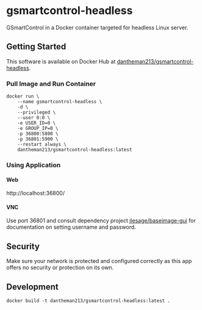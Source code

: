 # gsmartcontrol-headless

GSmartControl in a Docker container targeted for headless Linux server.

## Getting Started

This software is available on Docker Hub at [dantheman213/gsmartcontrol-headless](https://hub.docker.com/repository/docker/dantheman213/gsmartcontrol-headless).

### Pull Image and Run Container

```
docker run \
    --name gsmartcontrol-headless \
    -d \
    --privileged \
    --user 0:0 \
    -e USER_ID=0 \
    -e GROUP_IP=0 \
    -p 36800:5800 \
    -p 36801:5900 \
    --restart always \
    dantheman213/gsmartcontrol-headless:latest
```

### Using Application

#### Web

http://localhost:36800/

#### VNC

Use port 36801 and consult dependency project [jlesage/baseimage-gui](https://hub.docker.com/r/jlesage/baseimage-gui/) for documentation on setting username and password.

## Security

Make sure your network is protected and configured correctly as this app offers no security or protection on its own.

## Development

```
docker build -t dantheman213/gsmartcontrol-headless:latest .
```
